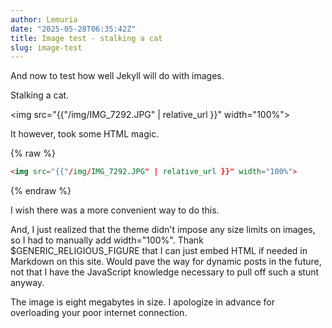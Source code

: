 ```yaml
---
author: Lemuria
date: "2025-05-28T06:35:42Z"
title: Image test - stalking a cat
slug: image-test
---
```



And now to test how well Jekyll will do with images.

Stalking a cat.

<img src="{{"/img/IMG_7292.JPG" | relative_url }}" width="100%">

It however, took some HTML magic.

{% raw %}
```html
<img src="{{"/img/IMG_7292.JPG" | relative_url }}" width="100%">
````
{% endraw %}

I wish there was a more convenient way to do this.

And, I just realized that the theme didn't impose any size limits on images, so I had to manually add width="100%". Thank $GENERIC_RELIGIOUS_FIGURE that I can just embed HTML if needed in Markdown on this site. Would pave the way for dynamic posts in the future, not that I have the JavaScript knowledge necessary to pull off such a stunt anyway.

The image is eight megabytes in size. I apologize in advance for overloading your poor internet connection.
